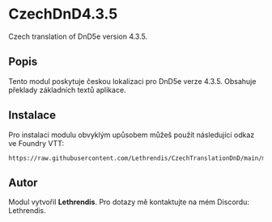 
# CzechDnD4.3.5

Czech translation of DnD5e version 4.3.5.

## Popis
Tento modul poskytuje českou lokalizaci pro DnD5e verze 4.3.5. Obsahuje překlady základních textů aplikace.

## Instalace
Pro instalaci modulu obvyklým upůsobem můžeš použít následující odkaz ve Foundry VTT:

```
https://raw.githubusercontent.com/Lethrendis/CzechTranslationDnD/main/module.json
```

## Autor
Modul vytvořil **Lethrendis**. Pro dotazy mě kontaktujte na mém Discordu: Lethrendis.
